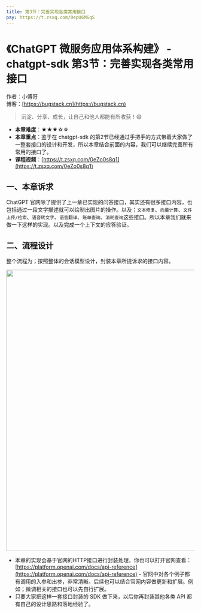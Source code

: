 ```yaml
---
title: 第3节：完善实现各类常用接口
pay: https://t.zsxq.com/0epU6M6qS
---
```


# 《ChatGPT 微服务应用体系构建》 - chatgpt-sdk 第3节：完善实现各类常用接口

作者：小傅哥
<br/>博客：[https://bugstack.cn](https://bugstack.cn)

>沉淀、分享、成长，让自己和他人都能有所收获！😄

- **本章难度**：★★★☆☆
- **本章重点**：鉴于在 chatgpt-sdk 的第2节已经通过手把手的方式带着大家做了一整套接口的设计和开发，所以本章结合前面的内容，我们可以继续完善所有常用的接口了。
- **课程视频**：[https://t.zsxq.com/0eZo0s8q1](https://t.zsxq.com/0eZo0s8q1)

## 一、本章诉求

ChatGPT 官网除了提供了上一章已实现的问答接口，其实还有很多接口内容，也包括通过一段文字描述就可以绘制出图片的操作。以及；`文本修复`、`向量计算`、`文件上传/检索`、`语音转文字`、`语音翻译`、`账单查询`、`消耗查询`这些接口。所以本章我们就来做一下这样的实现。以及完成一个上下文的应答验证。

## 二、流程设计

整个流程为；按照整体的会话模型设计，封装本章所提诉求的接口内容。

<div align="center">
    <img src="https://bugstack.cn/images/article/project/chatgpt/chatgpt-sdk-03-01.png?raw=true" width="750px">
</div>

- 本章的实现会基于官网的HTTP接口进行封装处理，你也可以打开官网查看：[https://platform.openai.com/docs/api-reference](https://platform.openai.com/docs/api-reference) - 官网中对各个例子都有调用的入参和出参，非常清晰。后续也可以结合官网内容做更新和扩展。例如；微调相关的接口也可以先自行扩展。
- 只要大家把这样一套接口封装的 SDK 做下来，以后你再封装其他各类 API 都有自己的设计思路和落地经验了。
